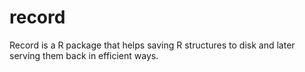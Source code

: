 # record
Record is a R package that helps saving R structures to disk and later serving them back in efficient ways.
